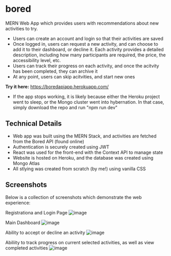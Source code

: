 # bored
MERN Web App which provides users with recommendations about new activities to try.

- Users can create an account and login so that their activities are saved
- Once logged in, users can request a new activity, and can choose to add it to their dashboard, or decline it. Each activity provides a detailed description, including how many participants are required, the price, the accessibility level, etc.
- Users can track their progress on each activity, and once the acitvity has been completed, they can archive it
- At any point, users can skip acitvities, and start new ones

**Try it here:** https://boredapiapp.herokuapp.com/
- If the app stops working, it is likely because either the Heroku project went to sleep, or the Mongo cluster went into hybernation. In that case, simply download the repo and run "npm run dev"

## Technical Details
- Web app was built using the MERN Stack, and activities are fetched from the Bored API (found online)
- Authentication is securely created using JWT
- React was used for the front-end with the Context API to manage state
- Website is hosted on Heroku, and the database was created using Mongo Atlas
- All stlying was created from scratch (by me!) using vanilla CSS

## Screenshots
Below is a collection of screenshots which demonstrate the web experience:

Registrationa and Login Page
![image](https://user-images.githubusercontent.com/34925697/173257573-32b7dfd7-edfc-4050-a877-671820386228.png)

Main Dashboard
![image](https://user-images.githubusercontent.com/34925697/173257601-2d4833b4-b3e8-4bbc-9fd7-84568d5891aa.png)

Ability to accept or decline an activity
![image](https://user-images.githubusercontent.com/34925697/173258382-062ea5e5-4630-4db8-af16-d9812aa9a01a.png)

Abiliity to track progress on current selected activities, as well as view completed activities
![image](https://user-images.githubusercontent.com/34925697/173258409-ea55e6e1-ac67-41a9-8bb0-cbb036a03c69.png)

